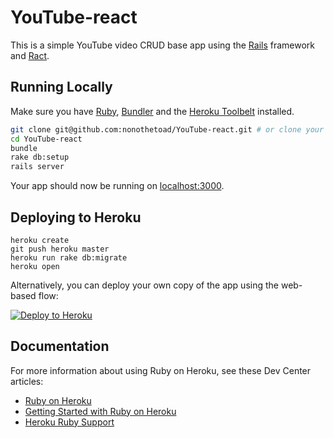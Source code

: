# YouTube-react

This is a simple YouTube video CRUD base app using the [Rails](http://rubyonrails.org) framework and [Ract](https://facebook.github.io/react/).

## Running Locally

Make sure you have [Ruby](https://www.ruby-lang.org), [Bundler](http://bundler.io) and the [Heroku Toolbelt](https://toolbelt.heroku.com/) installed.

```sh
git clone git@github.com:nonothetoad/YouTube-react.git # or clone your own fork
cd YouTube-react
bundle
rake db:setup
rails server
```

Your app should now be running on [localhost:3000](http://localhost:3000/).

## Deploying to Heroku

```
heroku create
git push heroku master
heroku run rake db:migrate
heroku open
```

Alternatively, you can deploy your own copy of the app using the web-based flow:

[![Deploy to Heroku](https://www.herokucdn.com/deploy/button.png)](https://heroku.com/deploy)

## Documentation

For more information about using Ruby on Heroku, see these Dev Center articles:

- [Ruby on Heroku](https://devcenter.heroku.com/categories/ruby)
- [Getting Started with Ruby on Heroku](https://devcenter.heroku.com/articles/getting-started-with-ruby)
- [Heroku Ruby Support](https://devcenter.heroku.com/articles/ruby-support)